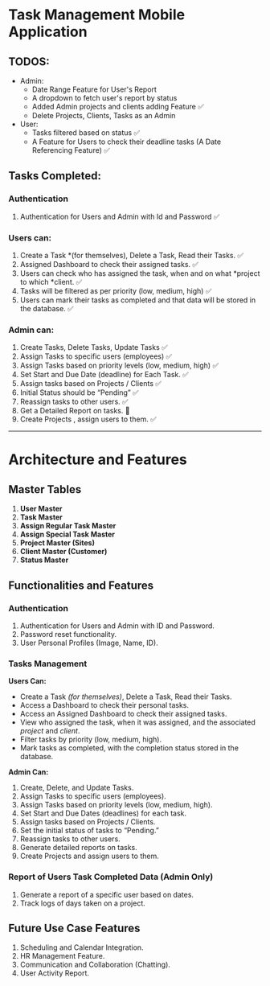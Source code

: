 # Task Management Mobile Application

## TODOS:
- Admin:
    - Date Range Feature for User's Report
    - A dropdown to fetch user's report by status
    - Added Admin projects and clients adding Feature ✅
    - Delete Projects, Clients, Tasks as an Admin 
- User:
    - Tasks filtered based on status ✅
    - A Feature for Users to check their deadline tasks (A Date Referencing Feature) ✅
## Tasks Completed:

### Authentication
1. Authentication for Users and Admin with Id and Password ✅

### Users can:
1. Create a Task *(for themselves), Delete a Task, Read their Tasks. ✅
2. Assigned Dashboard to check their assigned tasks. ✅
3. Users can check who has assigned the task, when and on what *project to which *client. ✅
4. Tasks will be filtered as per priority (low, medium, high) ✅
5. Users can mark their tasks as completed and that data will be stored in the database. ✅

### Admin can:
1. Create Tasks, Delete Tasks, Update Tasks ✅
2. Assign Tasks to specific users (employees) ✅
3. Assign Tasks based on priority levels (low, medium, high) ✅
4. Set Start and Due Date (deadline) for Each Task. ✅
5. Assign tasks based on Projects / Clients ✅
6. Initial Status should be “Pending” ✅
7. Reassign tasks to other users. ✅
8. Get a Detailed Report on tasks. 🚫
9. Create Projects , assign users to them. ✅
 

--------------------------------------------------------------------------
# Architecture and Features

## Master Tables
1. **User Master**
2. **Task Master**
3. **Assign Regular Task Master**
4. **Assign Special Task Master**
5. **Project Master (Sites)**
6. **Client Master (Customer)**
7. **Status Master**

## Functionalities and Features

### Authentication
1. Authentication for Users and Admin with ID and Password.
2. Password reset functionality.
3. User Personal Profiles (Image, Name, ID).

### Tasks Management

**Users Can:**
- Create a Task *(for themselves)*, Delete a Task, Read their Tasks.
- Access a Dashboard to check their personal tasks.
- Access an Assigned Dashboard to check their assigned tasks.
- View who assigned the task, when it was assigned, and the associated *project* and *client*.
- Filter tasks by priority (low, medium, high).
- Mark tasks as completed, with the completion status stored in the database.

**Admin Can:**
1. Create, Delete, and Update Tasks.
2. Assign Tasks to specific users (employees).
3. Assign Tasks based on priority levels (low, medium, high).
4. Set Start and Due Dates (deadlines) for each task.
5. Assign tasks based on Projects / Clients.
6. Set the initial status of tasks to “Pending.”
7. Reassign tasks to other users.
8. Generate detailed reports on tasks.
9. Create Projects and assign users to them.

### Report of Users Task Completed Data (Admin Only)
1. Generate a report of a specific user based on dates.
2. Track logs of days taken on a project.

## Future Use Case Features
1. Scheduling and Calendar Integration.
2. HR Management Feature.
3. Communication and Collaboration (Chatting).
4. User Activity Report.
